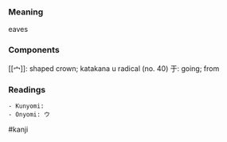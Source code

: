 ### Meaning

eaves

### Components

[[宀]]: shaped crown; katakana u radical (no. 40) 于: going; from

### Readings

```
- Kunyomi: 
- Onyomi: ウ
```

#kanji